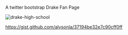 A twitter bootstrap Drake Fan Page

![drake-high-school](https://f.cloud.github.com/assets/2623954/1952363/dc2f5e8a-81a4-11e3-88f1-0d9939e486e1.png)

https://gist.github.com/alysonla/37194be32e7c90cff0ff
